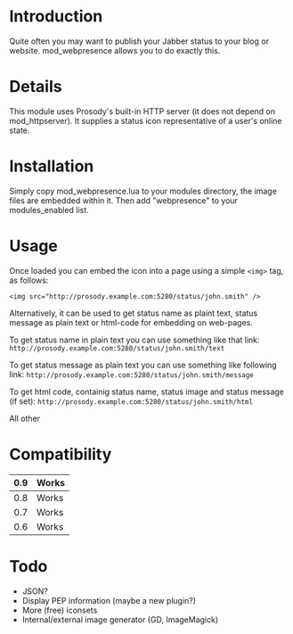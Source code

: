 # Introduction #

Quite often you may want to publish your Jabber status to your blog or website. mod\_webpresence allows you to do exactly this.

# Details #

This module uses Prosody's built-in HTTP server (it does not depend on mod\_httpserver). It supplies a status icon representative of a user's online state.

# Installation #

Simply copy mod\_webpresence.lua to your modules directory, the image files are embedded within it. Then add "webpresence" to your modules\_enabled list.

# Usage #

Once loaded you can embed the icon into a page using a simple `<img>` tag, as follows:

`<img src="http://prosody.example.com:5280/status/john.smith" />`

Alternatively, it can be used to get status name as plaint text, status message as plain text or html-code for embedding on web-pages.

To get status name in plain text you can use something like that link: `http://prosody.example.com:5280/status/john.smith/text`

To get status message as plain text you can use something like following link: `http://prosody.example.com:5280/status/john.smith/message`

To get html code, containig status name, status image and status message  (if set):
`http://prosody.example.com:5280/status/john.smith/html`

All other
# Compatibility #
|0.9|Works|
|:--|:----|
|0.8|Works|
|0.7|Works|
|0.6|Works|

# Todo #

  * JSON?
  * Display PEP information (maybe a new plugin?)
  * More (free) iconsets
  * Internal/external image generator (GD, ImageMagick)